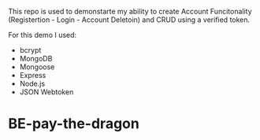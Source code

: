 This repo is used to demonstarte my ability to create Account Funcitonality (Registertion - Login - Account Deletoin) and CRUD using a verified token. 

For this demo I used:
- bcrypt
- MongoDB
- Mongoose
- Express
- Node.js
- JSON Webtoken
# BE-pay-the-dragon
